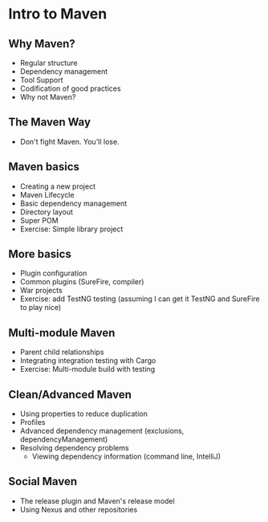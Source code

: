 Intro to Maven
==============


## Why Maven?
* Regular structure
* Dependency management
* Tool Support
* Codification of good practices
* Why not Maven?
  
## The Maven Way
* Don't fight Maven. You'll lose.
  
## Maven basics
* Creating a new project
* Maven Lifecycle
* Basic dependency management
* Directory layout
* Super POM
* Exercise: Simple library project
  
## More basics
* Plugin configuration
* Common plugins (SureFire, compiler)
* War projects
* Exercise: add TestNG testing (assuming I can get it TestNG and SureFire to play nice)

## Multi-module Maven
* Parent child relationships
* Integrating integration testing with Cargo
* Exercise: Multi-module build with testing

## Clean/Advanced Maven
* Using properties to reduce duplication
* Profiles
* Advanced dependency management (exclusions, dependencyManagement)
* Resolving dependency problems
  * Viewing dependency information (command line, IntelliJ)

## Social Maven
* The release plugin and Maven's release model
* Using Nexus and other repositories

